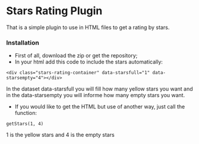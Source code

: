 # Stars Rating Plugin

That is a simple plugin to use in HTML files to get a rating by stars.

### Installation
  - First of all, download the zip or get the repository;
  - In your html add this code to include the stars automatically:
  ```
  <div class="stars-rating-container" data-starsfull="1" data-starsempty="4"></div>
  ```
  In the dataset data-starsfull you will fill how many yellow stars you want and in the data-starsempty you will informe how many empty stars you want.
  
  - If you would like to get the HTML but use of another way, just call the function:
  ```
  getStars(1, 4)
  ```
  1 is the yellow stars and 4 is the empty stars
